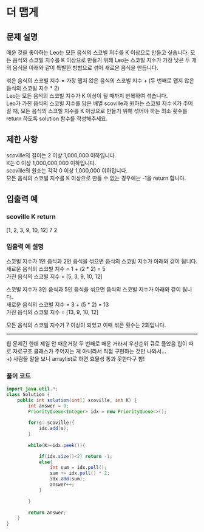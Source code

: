 # 더 맵게
## 문제 설명
매운 것을 좋아하는 Leo는 모든 음식의 스코빌 지수를 K 이상으로 만들고 싶습니다. 모든 음식의 스코빌 지수를 K 이상으로 만들기 위해 Leo는 스코빌 지수가 가장 낮은 두 개의 음식을 아래와 같이 특별한 방법으로 섞어 새로운 음식을 만듭니다.
            
섞은 음식의 스코빌 지수 = 가장 맵지 않은 음식의 스코빌 지수 + (두 번째로 맵지 않은 음식의 스코빌 지수 * 2)        
Leo는 모든 음식의 스코빌 지수가 K 이상이 될 때까지 반복하여 섞습니다.        
Leo가 가진 음식의 스코빌 지수를 담은 배열 scoville과 원하는 스코빌 지수 K가 주어질 때, 모든 음식의 스코빌 지수를 K 이상으로 만들기 위해 섞어야 하는 최소 횟수를 return 하도록 solution 함수를 작성해주세요.
         
## 제한 사항
scoville의 길이는 2 이상 1,000,000 이하입니다.    
K는 0 이상 1,000,000,000 이하입니다.      
scoville의 원소는 각각 0 이상 1,000,000 이하입니다.     
모든 음식의 스코빌 지수를 K 이상으로 만들 수 없는 경우에는 -1을 return 합니다.       
## 입출력 예
### scoville         	K 	return     
[1, 2, 3, 9, 10, 12]  7	    2

### 입출력 예 설명
스코빌 지수가 1인 음식과 2인 음식을 섞으면 음식의 스코빌 지수가 아래와 같이 됩니다.   
새로운 음식의 스코빌 지수 = 1 + (2 * 2) = 5   
가진 음식의 스코빌 지수 = [5, 3, 9, 10, 12]     

스코빌 지수가 3인 음식과 5인 음식을 섞으면 음식의 스코빌 지수가 아래와 같이 됩니다.    
새로운 음식의 스코빌 지수 = 3 + (5 * 2) = 13    
가진 음식의 스코빌 지수 = [13, 9, 10, 12]     
    
모든 음식의 스코빌 지수가 7 이상이 되었고 이때 섞은 횟수는 2회입니다.     

---
힙 문제긴 한데 제일 안 매운거랑 두 번째로 매운 거라서 우선순위 큐로 풀었음 힙이 따로 자료구조 클래스가 주어지는 게 아니라서 직접 구현하는 것만 나와서...   
+) 사람들 말을 보니 arraylist로 하면 효율성 통과 못한다구 함! 

### 풀이 코드

```java
import java.util.*;
class Solution {
    public int solution(int[] scoville, int K) {
        int answer = 0;
        PriorityQueue<Integer> idx = new PriorityQueue<>();
        
        for(s: scoville){
            idx.add(s);
        }
        
        while(K>=idx.peek()){

            if(idx.size()<2) return -1;
            else{
                int sum = idx.poll();
                sum += idx.poll() * 2;
                idx.add(sum);
                answer++;
            }

        }
        
        return answer;
    }
}
```
